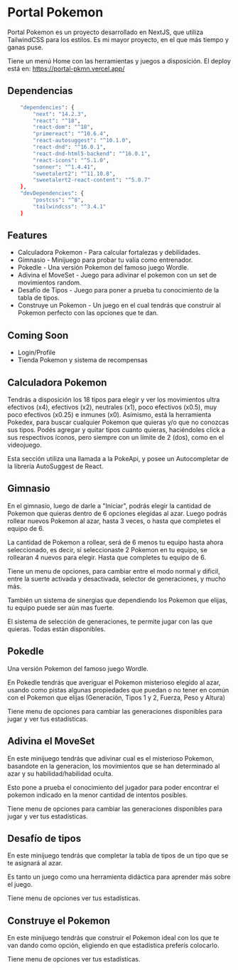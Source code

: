 # Portal Pokemon

Portal Pokemon es un proyecto desarrollado en NextJS, que utiliza TailwindCSS para los estilos.
Es mi mayor proyecto, en el que más tiempo y ganas puse.

Tiene un menú Home con las herramientas y juegos a disposición.
El deploy está en: https://portal-pkmn.vercel.app/


## Dependencias

```bash
	"dependencies": {
		"next": "14.2.3",
		"react": "^18",
		"react-dom": "^18",
		"primereact": "^10.6.4",
		"react-autosuggest": "^10.1.0",
		"react-dnd": "^16.0.1",
		"react-dnd-html5-backend": "^16.0.1",
		"react-icons": "^5.1.0",
		"sonner": "^1.4.41",
		"sweetalert2": "^11.10.8",
		"sweetalert2-react-content": "^5.0.7"
	},
	"devDependencies": {
		"postcss": "^8",
		"tailwindcss": "^3.4.1"
	}
```
    
## Features

- Calculadora Pokemon - Para calcular fortalezas y debilidades.
- Gimnasio - Minijuego para probar tu valía como entrenador.
- Pokedle - Una versión Pokemon del famoso juego Wordle.
- Adivina el MoveSet - Juego para adivinar el pokemon con un set de movimientos random.
- Desafío de Tipos - Juego para poner a prueba tu conocimiento de la tabla de tipos.
- Construye un Pokemon - Un juego en el cual tendrás que construir al Pokemon perfecto con las opciones que te dan.


## Coming Soon

- Login/Profile
- Tienda Pokemon y sistema de recompensas


## Calculadora Pokemon

Tendrás a disposición los 18 tipos para elegir y ver los movimientos ultra efectivos (x4), efectivos (x2), neutrales (x1), poco efectivos (x0.5), muy poco efectivos (x0.25) e inmunes (x0).
Asímismo, está la herramienta Pokedex, para buscar cualquier Pokemon que quieras y/o que no conozcas sus tipos. Podés agregar y quitar tipos cuanto quieras, haciéndoles click a sus respectivos íconos, pero siempre con un límite de 2 (dos), como en el videojuego.

Esta sección utiliza una llamada a la PokeApi, y posee un Autocompletar de la librería AutoSuggest de React.


## Gimnasio

En el gimnasio, luego de darle a "Iniciar", podrás elegir la cantidad de Pokemon que quieras dentro de 6 opciones elegidas al azar. Luego podrás rollear nuevos Pokemon al azar, hasta 3 veces, o hasta que completes el equipo de 6.

La cantidad de Pokemon a rollear, será de 6 menos tu equipo hasta ahora seleccionado, es decir, si seleccionaste 2 Pokemon en tu equipo, se rollearan 4 nuevos para elegir. Hasta que completes tu equipo de 6.

Tiene un menu de opciones, para cambiar entre el modo normal y dificil, entre la suerte activada y desactivada, selector de generaciones, y mucho más.

También un sistema de sinergias que dependiendo los Pokemon que elijas, tu equipo puede ser aún mas fuerte.

El sistema de selección de generaciones, te permite jugar con las que quieras. Todas están disponibles.


## Pokedle

Una versión Pokemon del famoso juego Wordle.

En Pokedle tendrás que averiguar el Pokemon misterioso elegido al azar, usando como pistas algunas propiedades que puedan o no tener en común con el Pokemon que elijas (Generación, Tipos 1 y 2, Fuerza, Peso y Altura)

Tiene menu de opciones para cambiar las generaciones disponibles para jugar y ver tus estadísticas.


## Adivina el MoveSet

En este minijuego tendrás que adivinar cual es el misterioso Pokemon, basandote en la generacion, los movimientos que se han determinado al azar y su habilidad/habilidad oculta.

Esto pone a prueba el conocimiento del jugador para poder encontrar el pokemon indicado en la menor cantidad de intentos posibles.

Tiene menu de opciones para cambiar las generaciones disponibles para jugar y ver tus estadísticas.


## Desafío de tipos

En este minijuego tendrás que completar la tabla de tipos de un tipo que se te asignará al azar.

Es tanto un juego como una herramienta didáctica para aprender más sobre el juego.

Tiene menu de opciones ver tus estadísticas.


## Construye el Pokemon

En este minijuego tendrás que construir el Pokemon ideal con los que te van dando como opción, eligiendo en que estadística preferís colocarlo.

Tiene menu de opciones ver tus estadísticas.

